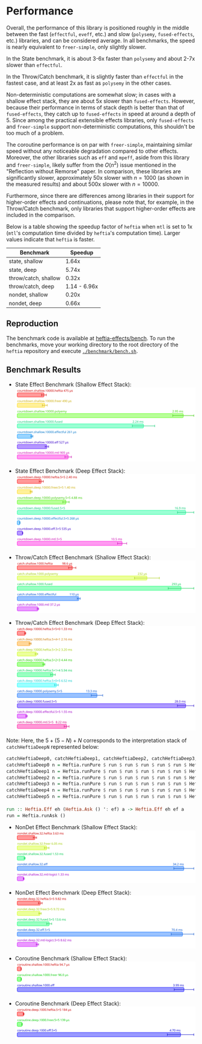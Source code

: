 # Performance

Overall, the performance of this library is positioned roughly in the middle between the fast (`effectful`, `eveff`, etc.) and slow (`polysemy`, `fused-effects`, etc.) libraries, and can be considered average.
In all benchmarks, the speed is nearly equivalent to `freer-simple`, only slightly slower.

In the State benchmark, it is about 3-6x faster than `polysemy` and about 2-7x slower than `effectful`.

In the Throw/Catch benchmark, it is slightly faster than `effectful` in the fastest case, and at least 2x as fast as `polysemy` in the other cases.

Non-deterministic computations are somewhat slow;
in cases with a shallow effect stack, they are about 5x slower than `fused-effects`.
However, because their performance in terms of stack depth is better than that of `fused-effects`,
they catch up to `fused-effects` in speed at around a depth of 5.
Since among the practical extensible effects libraries, only `fused-effects` and `freer-simple` support non-deterministic computations,
this shouldn't be too much of a problem.

The coroutine performance is on par with `freer-simple`, maintaining similar speed without any noticeable degradation compared to other effects.
Moreover, the other libraries such as `eff` and `mpeff`, aside from this library and `freer-simple`, likely suffer from the $O(n^2)$ issue mentioned in the "Reflection without Remorse" paper.
In comparison, these libraries are significantly slower, approximately 50x slower with $n=1000$ (as shown in the measured results) and about 500x slower with $n=10000$.

Furthermore, since there are differences among libraries in their support for higher-order effects and continuations,
please note that, for example, in the Throw/Catch benchmark, only libraries that support higher-order effects are included in the comparison.

Below is a table showing the speedup factor of `heftia` when `mtl` is set to 1x (`mtl`'s computation time divided by `heftia`'s computation time).
Larger values indicate that `heftia` is faster.

| Benchmark             | Speedup       |
| --------------------- | ------------- |
| state, shallow        | 1.64x         |
| state, deep           | 5.74x         |
| throw/catch, shallow  | 0.32x         |
| throw/catch, deep     | 1.14 - 6.96x  |
| nondet, shallow       | 0.20x         |
| nondet, deep          | 0.66x         |

## Reproduction
The benchmark code is available at [heftia-effects/bench](https://github.com/sayo-hs/heftia/blob/v0.4.0/heftia-effects/bench).
To run the benchmarks, move your working directory to the root directory of the `heftia` repository and execute
 [`./benchmark/bench.sh`](https://github.com/sayo-hs/heftia/blob/v0.4.0/benchmark/bench.sh).

## Benchmark Results

* State Effect Benchmark (Shallow Effect Stack):
![countdown.shallow](https://github.com/sayo-hs/heftia/blob/v0.4.0/benchmark/bench-result/countdown-shallow.svg)

* State Effect Benchmark (Deep Effect Stack):
![countdown.deep](https://github.com/sayo-hs/heftia/blob/v0.4.0/benchmark/bench-result/countdown-deep.svg)

* Throw/Catch Effect Benchmark (Shallow Effect Stack):
![catch.shallow](https://github.com/sayo-hs/heftia/blob/v0.4.0/benchmark/bench-result/catch-shallow.svg)

* Throw/Catch Effect Benchmark (Deep Effect Stack):
![catch.deep](https://github.com/sayo-hs/heftia/blob/v0.4.0/benchmark/bench-result/catch-deep.svg)

Note: Here, the $5 + (5 - N) + N$ corresponds to the interpretation stack of `catchHeftiaDeepN` represented below:

```haskell
catchHeftiaDeep0, catchHeftiaDeep1, catchHeftiaDeep2, catchHeftiaDeep3, catchHeftiaDeep4, catchHeftiaDeep5 :: Int -> Either () ()
catchHeftiaDeep0 n = Heftia.runPure $ run $ run $ run $ run $ run $ Heftia.runThrow $ run $ run $ run $ run $ run $ Heftia.runCatch @() $ programHeftia n
catchHeftiaDeep1 n = Heftia.runPure $ run $ run $ run $ run $ run $ Heftia.runThrow $ run $ run $ run $ run $ Heftia.runCatch @() $ run $ programHeftia n
catchHeftiaDeep2 n = Heftia.runPure $ run $ run $ run $ run $ run $ Heftia.runThrow $ run $ run $ run $ Heftia.runCatch @() $ run $ run $ programHeftia n
catchHeftiaDeep3 n = Heftia.runPure $ run $ run $ run $ run $ run $ Heftia.runThrow $ run $ run $ Heftia.runCatch @() $ run $ run $ run $ programHeftia n
catchHeftiaDeep4 n = Heftia.runPure $ run $ run $ run $ run $ run $ Heftia.runThrow $ run $ Heftia.runCatch @() $ run $ run $ run $ run $ programHeftia n
catchHeftiaDeep5 n = Heftia.runPure $ run $ run $ run $ run $ run $ Heftia.runThrow $ Heftia.runCatch @() $ run $ run $ run $ run $ run $ programHeftia n

run :: Heftia.Eff eh (Heftia.Ask () ': ef) a -> Heftia.Eff eh ef a
run = Heftia.runAsk ()
```

* NonDet Effect Benchmark (Shallow Effect Stack):
![nondet.shallow](https://github.com/sayo-hs/heftia/blob/v0.4.0/benchmark/bench-result/nondet-shallow.svg)

* NonDet Effect Benchmark (Deep Effect Stack):
![nondet.deep](https://github.com/sayo-hs/heftia/blob/v0.4.0/benchmark/bench-result/nondet-deep.svg)

* Coroutine Benchmark (Shallow Effect Stack):
![coroutine.shallow](https://github.com/sayo-hs/heftia/blob/v0.4.0/benchmark/bench-result/coroutine-shallow.svg)

* Coroutine Benchmark (Deep Effect Stack):
![coroutine.deep](https://github.com/sayo-hs/heftia/blob/v0.4.0/benchmark/bench-result/coroutine-deep.svg)
